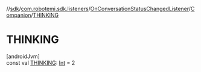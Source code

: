 //[sdk](../../../../index.md)/[com.robotemi.sdk.listeners](../../index.md)/[OnConversationStatusChangedListener](../index.md)/[Companion](index.md)/[THINKING](-t-h-i-n-k-i-n-g.md)

# THINKING

[androidJvm]\
const val [THINKING](-t-h-i-n-k-i-n-g.md): [Int](https://kotlinlang.org/api/latest/jvm/stdlib/kotlin/-int/index.html) = 2
